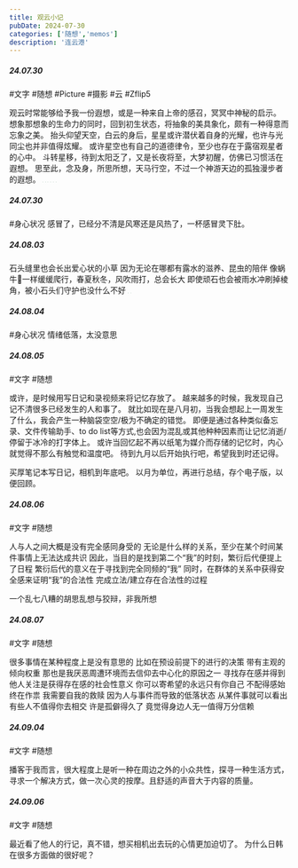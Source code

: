 ```yaml
---
title: 观云小记
pubDate: 2024-07-30
categories: ['随想','memos']
description: '连云港'
---
```

##### 24.07.30
\#文字 #随想
\#Picture #摄影 #云 #Zflip5

观云时常能够给予我一份遐想，或是一种来自上帝的感召，冥冥中神秘的启示。
想象那想象的生命力的同时，回到初生状态，将抽象的美具象化，颇有一种得意而忘象之美。
抬头仰望天空，白云的身后，星星或许潜伏着自身的光耀，也许与光同尘也并非值得炫耀。
或许星空也有自己的道德律令，至少也存在于露宿观星者的心中。
斗转星移，待到太阳乏了，又是长夜将至，大梦初醒，仿佛已习惯活在遐想。
思至此，念及身，所思所想，天马行空，不过一个神游天边的孤独漫步者的遐想。
<img src="https://12c3bda.webp.li/20240730_154031.jpg" style="zoom:5%;" /> <img src="https://12c3bda.webp.li/20240730_163157.jpg" style="zoom:5%;" /> <img src="https://12c3bda.webp.li/20240730_183936.jpg" style="zoom:5%;" />
<img src="https://12c3bda.webp.li/20240730_184533.jpg" style="zoom:5%;" /> <img src="https://12c3bda.webp.li/20240730_184609.jpg" style="zoom:5%;" /> <img src="https://12c3bda.webp.li/20240730_185339.jpg" style="zoom:5%;" />

##### 24.07.30
\#身心状况
感冒了，已经分不清是风寒还是风热了，一杯感冒灵下肚。

##### 24.08.03
石头缝里也会长出爱心状的小草
因为无论在哪都有露水的滋养、昆虫的陪伴
像蜗牛🐌一样缓缓爬行，春夏秋冬，风吹雨打，总会长大
即使顽石也会被雨水冲刷掉棱角，被小石头们守护也没什么不好
<img src="https://12c3bda.webp.li/20240803_061046.jpg" style="zoom:5%;" /> <img src="https://12c3bda.webp.li/20240803_063108.jpg" style="zoom:5%;" />

##### 24.08.04
\#身心状况 情绪低落，太没意思

##### 24.08.05
\#文字 #随想 

或许，是时候用写日记和录视频来将记忆存放了。
越来越多的时候，我发现自己记不清很多已经发生的人和事了。
就比如现在是八月初，当我会想起上一周发生了什么，我会产生一种脑袋空空/极为不确定的错觉。
即便是通过各种类似备忘录、文件传输助手、to do list等方式,也会因为混乱或其他种种因素而让记忆消逝/停留于冰冷的打字体上。
或许当回忆起不再以纸笔为媒介而存储的记忆时，内心就觉得不那么有触觉和温度吧。
待到九月以后开始执行吧，希望我到时还记得。

买厚笔记本写日记，相机到年底吧。
以月为单位，再进行总结，存个电子版，以便回顾。

##### 24.08.06
\#文字 #随想 

人与人之间大概是没有完全感同身受的
无论是什么样的关系，至少在某个时间某件事情上无法达成共识
因此，当目的是找到第二个“我”的时刻，繁衍后代便提上了日程
繁衍后代的意义在于寻找到完全同频的“我”
同时，在群体的关系中获得安全感来证明“我”的合法性
完成立法/建立存在合法性的过程

一个乱七八糟的胡思乱想与狡辩，非我所想

##### 24.08.07
\#文字 #随想 

很多事情在某种程度上是没有意思的
比如在预设前提下的进行的决策
带有主观的倾向权重
那也是我厌恶周遭环境而去信仰去中心化的原因之一
寻找存在感并得到他人关注是获得存在感的社会性意义
你可以寄希望的永远只有你自己
不配得感始终在作祟
我需要自我的救赎
因为人与事件而导致的低落状态
从某件事就可以看出
有些人不值得你去相交
许是孤僻得久了 竟觉得身边人无一值得万分信赖





##### 24.09.04
\#文字 #随想 

播客于我而言，很大程度上是听一种在周边之外的小众共性，探寻一种生活方式，寻求一个解决方式，做一次心灵的按摩。且舒适的声音大于内容的质量。

##### 24.09.06
\#文字 #随想 

最近看了他人的行记，真不错，想买相机出去玩的心情更加迫切了。
为什么日韩在很多方面做的很好呢？